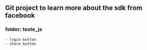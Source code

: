 ## Git project to learn more about the sdk from facebook

### folder: teste_js
	- login button
	- share button